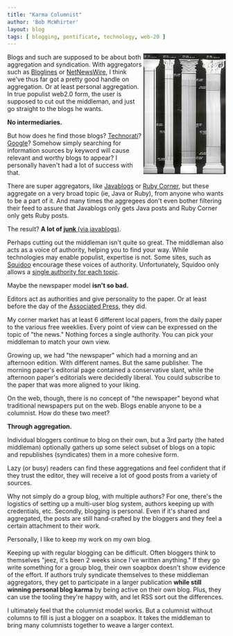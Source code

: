 ```yaml
---
title: "Karma Columnist"
author: 'Bob McWhirter'
layout: blog
tags: [ blogging, pontificate, technology, web-20 ]
---
```

<img width="190" height="278" align="right" title="columns.jpg" id="image111" alt="columns.jpg" src="/blog/assets/columns.jpg"/>Blogs and such are supposed to be about both aggregation and syndication.  With aggregators such as <a href="http://www.bloglines.com/">Bloglines</a> or <a href="http://www.newsgator.com/NGOLProduct.aspx?ProdID=NetNewsWire">NetNewsWire</a>, I think we've thus far got a pretty good handle on aggregation.  Or at least personal aggregation.  In true populist web2.0 form, the user is supposed to cut out the middleman, and just go straight to the blogs he wants.

<strong>No intermediaries.</strong>

But how does he find those blogs?  <a href="http://www.technorati.com/">Technorati</a>?  <a href="http://blogsearch.google.com/">Google</a>?  Somehow simply searching for information sources by keyword will cause relevant and worthy blogs to appear?  I personally haven't had a lot of success with that.

There are super aggregators, like <a href="http://javablogs.com/">Javablogs</a> or <a href="http://rubycorner.com/">Ruby Corner</a>, but these aggregate on a very broad topic (ie, Java or Ruby), from anyone who wants to be a part of it.  And many times the aggregees don't even bother filtering their feed to assure that Javablogs only gets Java posts and Ruby Corner only gets Ruby posts.

The result?  <strong>A lot of <a href="http://jroller.com/page/shareme?entry=mobile_business_research">junk </a></strong><a href="http://jroller.com/page/shareme?entry=mobile_business_research">(via javablogs)</a>.

Perhaps cutting out the middleman isn't quite so great.  The middleman also acts as a voice of authority, helping you to find your way.  While technologies may enable populist, expertise is not.  Some sites, such as <a href="http://www.squidoo.com/">Squidoo</a> encourage these voices of authority.  Unfortunately, Squidoo only allows a <a href="http://www.squidoo.com/grilledcheese/">single authority for each topic</a>.

Maybe the newspaper model <strong>isn't so bad.</strong>

Editors act as authorities and give personality to the paper.  Or at least before the day of the <a href="http://www.ap.org/">Associated Press</a>, they did.

My corner market has at least 6 different local papers, from the daily paper to the various free weeklies.  Every point of view can be expressed on the topic of "the news."  Nothing forces a single authority.  You can pick your middleman to match your own view.

Growing up, we had "the newspaper" which had a morning and an afternoon edition.  With different names.  But the same publisher.  The morning paper's editorial page contained a conservative slant, while the afternoon paper's editorials were decidedly liberal.  You could subscribe to the paper that was more aligned to your liking.

On the web, though, there is no concept of "the newspaper" beyond what traditional newspapers put on the web.  Blogs enable anyone to be a columnist.  How do these two meet?

<strong>Through aggregation.</strong>

Individual bloggers continue to blog on their own, but a 3rd party (the hated middleman) optionally gathers up some select subset of blogs on a topic and republishes (syndicates) them in a more cohesive form.

Lazy (or busy) readers can find these aggregations and feel confident that if they trust the editor, they will receive a lot of good posts from a variety of sources.

Why not simply do a group blog, with multiple authors?  For one, there's the logistics of setting up a multi-user blog system, authors keeping up with credentials, etc.  Secondly, blogging is personal.  Even if it's shared and aggregated, the posts are still hand-crafted by the bloggers and they feel a certain attachment to their work.

Personally, I like to keep my work on my own blog.

Keeping up with regular blogging can be difficult.  Often bloggers think to themselves "jeez, it's been 2 weeks since I've written anything."  If they go write something for a group blog, their own soapbox doesn't show evidence of the effort.   If authors truly syndicate themselves to these middleman aggregators, they get to participate in a larger publication <strong>while still winning personal blog karma</strong> by being active on their own blog.  Plus, they can use the tooling they're happy with, and let RSS sort out the differences.

I ultimately feel that the columnist model works.  But a columnist without columns to fill is just a blogger on a soapbox.  It takes the middleman to bring many columnists together to weave a larger context.
